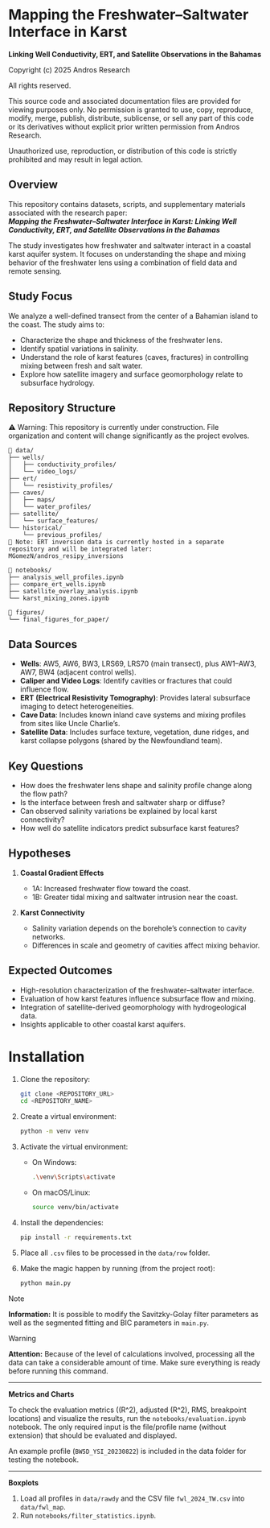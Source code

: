 # Mapping the Freshwater–Saltwater Interface in Karst  
**Linking Well Conductivity, ERT, and Satellite Observations in the Bahamas**


Copyright (c) 2025 Andros Research

All rights reserved.

This source code and associated documentation files are provided for viewing purposes only. No permission is granted to use, copy, reproduce, modify, merge, publish, distribute, sublicense, or sell any part of this code or its derivatives without explicit prior written permission from Andros Research.

Unauthorized use, reproduction, or distribution of this code is strictly prohibited and may result in legal action.


## Overview

This repository contains datasets, scripts, and supplementary materials associated with the research paper:  
**_Mapping the Freshwater–Saltwater Interface in Karst: Linking Well Conductivity, ERT, and Satellite Observations in the Bahamas_**

The study investigates how freshwater and saltwater interact in a coastal karst aquifer system. It focuses on understanding the shape and mixing behavior of the freshwater lens using a combination of field data and remote sensing.

## Study Focus

We analyze a well-defined transect from the center of a Bahamian island to the coast. The study aims to:

- Characterize the shape and thickness of the freshwater lens.
- Identify spatial variations in salinity.
- Understand the role of karst features (caves, fractures) in controlling mixing between fresh and salt water.
- Explore how satellite imagery and surface geomorphology relate to subsurface hydrology.

## Repository Structure
⚠️ Warning: This repository is currently under construction. File organization and content will change significantly as the project evolves.
```
📁 data/
├── wells/
│   ├── conductivity_profiles/
│   └── video_logs/
├── ert/
│   └── resistivity_profiles/
├── caves/
│   ├── maps/
│   └── water_profiles/
├── satellite/
│   └── surface_features/
└── historical/
    └── previous_profiles/
🔄 Note: ERT inversion data is currently hosted in a separate repository and will be integrated later: MGomezN/andros_resipy_inversions
```

```
📁 notebooks/
├── analysis_well_profiles.ipynb
├── compare_ert_wells.ipynb
├── satellite_overlay_analysis.ipynb
└── karst_mixing_zones.ipynb
```

```
📁 figures/
└── final_figures_for_paper/
```



## Data Sources

- **Wells**: AW5, AW6, BW3, LRS69, LRS70 (main transect), plus AW1–AW3, AW7, BW4 (adjacent control wells).
- **Caliper and Video Logs**: Identify cavities or fractures that could influence flow.
- **ERT (Electrical Resistivity Tomography)**: Provides lateral subsurface imaging to detect heterogeneities.
- **Cave Data**: Includes known inland cave systems and mixing profiles from sites like Uncle Charlie’s.
- **Satellite Data**: Includes surface texture, vegetation, dune ridges, and karst collapse polygons (shared by the Newfoundland team).

## Key Questions

- How does the freshwater lens shape and salinity profile change along the flow path?
- Is the interface between fresh and saltwater sharp or diffuse?
- Can observed salinity variations be explained by local karst connectivity?
- How well do satellite indicators predict subsurface karst features?

## Hypotheses

1. **Coastal Gradient Effects**  
   - 1A: Increased freshwater flow toward the coast.
   - 1B: Greater tidal mixing and saltwater intrusion near the coast.

2. **Karst Connectivity**  
   - Salinity variation depends on the borehole’s connection to cavity networks.
   - Differences in scale and geometry of cavities affect mixing behavior.

## Expected Outcomes

- High-resolution characterization of the freshwater–saltwater interface.
- Evaluation of how karst features influence subsurface flow and mixing.
- Integration of satellite-derived geomorphology with hydrogeological data.
- Insights applicable to other coastal karst aquifers.

# Installation

1. Clone the repository:
    ```sh
    git clone <REPOSITORY_URL>
    cd <REPOSITORY_NAME>
    ```

2. Create a virtual environment:
    ```sh
    python -m venv venv
    ```

3. Activate the virtual environment:
   - On Windows:
     ```sh
     .\venv\Scripts\activate
     ```
   - On macOS/Linux:
     ```sh
     source venv/bin/activate
     ```

4. Install the dependencies:
    ```sh
    pip install -r requirements.txt
    ```

5. Place all `.csv` files to be processed in the `data/row` folder.

6. Make the magic happen by running (from the project root):
    ```sh
    python main.py
    ```

> [!NOTE]  
> **Information:** It is possible to modify the Savitzky-Golay filter parameters as well as the segmented fitting and BIC parameters in `main.py`.

> [!WARNING]  
> **Attention:** Because of the level of calculations involved, processing all the data can take a considerable amount of time. Make sure everything is ready before running this command.

---

**Metrics and Charts**

To check the evaluation metrics (\(R^2\), adjusted \(R^2\), RMS, breakpoint locations) and visualize the results, run the `notebooks/evaluation.ipynb` notebook. The only required input is the file/profile name (without extension) that should be evaluated and displayed.  

An example profile (`BW5D_YSI_20230822`) is included in the data folder for testing the notebook.

---

**Boxplots**

1. Load all profiles in `data/rawdy` and the CSV file `fwl_2024_TW.csv` into `data/fwl_map`.
2. Run `notebooks/filter_statistics.ipynb`.
